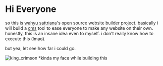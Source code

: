 # Hi Everyone

so this is [wahyu sattriana](https://wahyusattriana.com)'s open source website builder project. basically i will build a [cms](https://www.ibm.com/think/topics/content-management-system) tool to ease everyone to make any website on their own. honestly, this is an insane idea even to myself. i don't really know how to execute this (lmao).

but yea, let see how far i could go.

![king_crimson](https://media.giphy.com/media/v1.Y2lkPTc5MGI3NjExZ2g1d3E1ZTZjeXdpdXhqNzZjc2duYWgydG9ub2dodzBkcnRlcXI4ZCZlcD12MV9naWZzX3NlYXJjaCZjdD1n/sn45igwIj7eSY/giphy.gif) \*kinda my face while building this
